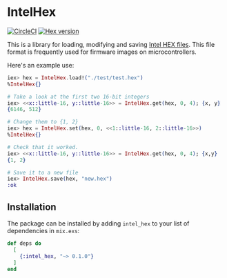 # IntelHex

[![CircleCI](https://circleci.com/gh/fhunleth/intel_hex.svg?style=svg)](https://circleci.com/gh/fhunleth/intel_hex)
[![Hex version](https://img.shields.io/hexpm/v/intel_hex.svg "Hex version")](https://hex.pm/packages/intel_hex)

This is a library for loading, modifying and saving [Intel HEX
files](https://en.wikipedia.org/wiki/Intel_HEX). This file format is frequently
used for firmware images on microcontrollers.

Here's an example use:

```elixir
iex> hex = IntelHex.load!("./test/test.hex")
%IntelHex{}

# Take a look at the first two 16-bit integers
iex> <<x::little-16, y::little-16>> = IntelHex.get(hex, 0, 4); {x, y}
{6146, 512}

# Change them to {1, 2}
iex> hex = IntelHex.set(hex, 0, <<1::little-16, 2::little-16>>)
%IntelHex{}

# Check that it worked.
iex> <<x::little-16, y::little-16>> = IntelHex.get(hex, 0, 4); {x,y}
{1, 2}

# Save it to a new file
iex> IntelHex.save(hex, "new.hex")
:ok
```

## Installation

The package can be installed by adding `intel_hex` to your list of dependencies
in `mix.exs`:

```elixir
def deps do
  [
    {:intel_hex, "~> 0.1.0"}
  ]
end
```
